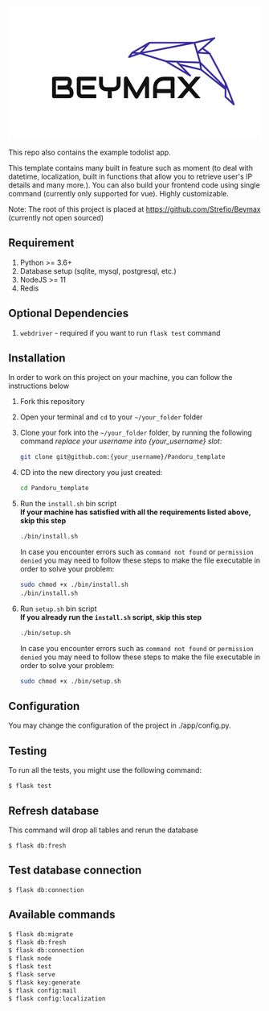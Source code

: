 <img src="docs/beymax.png">

This repo also contains the example todolist app.

This template contains many built in feature such as moment (to deal with datetime, localization, built in functions that allow you to retrieve user's IP details and many more.). You can also build your frontend code using single command (currently only supported for vue). Highly customizable.

Note: The root of this project is placed at https://github.com/Strefio/Beymax (currently not open sourced)

## Requirement

1. Python >= 3.6+
2. Database setup (sqlite, mysql, postgresql, etc.)
3. NodeJS >= 11
4. Redis 

## Optional Dependencies
1. ```webdriver``` - required if you want to run ```flask test``` command

## Installation

In order to work on this project on your machine, you can follow the instructions below

1. Fork this repository 
2. Open your terminal and `cd` to your `~/your_folder` folder
3. Clone your fork into the `~/your_folder` folder, by running the following command *replace your username into {your_username} slot*:
    ```bash
    git clone git@github.com:{your_username}/Pandoru_template
    ```
4. CD into the new directory you just created:
    ```bash
    cd Pandoru_template
    ```

5. Run the `install.sh` bin script <br>
    **If your machine has satisfied with all the requirements listed above, skip this step**
    ```bash
    ./bin/install.sh
    ```
    In case you encounter errors such as `command not found` or `permission denied` you may need to follow these steps to make the file executable in order to solve your problem:
    ```bash
    sudo chmod +x ./bin/install.sh
    ./bin/install.sh
    ```

6. Run ```setup.sh``` bin script <br>
    **If you already run the ```install.sh``` script, skip this step**
    ```bash
    ./bin/setup.sh
    ```
    In case you encounter errors such as `command not found` or `permission denied` you may need to follow these steps to make the file executable in order to solve your problem:
    ```bash
    sudo chmod +x ./bin/setup.sh
    ```

## Configuration

You may change the configuration of the project in ./app/config.py. 

## Testing

To run all the tests, you might use the following command:
```
$ flask test
```

## Refresh database
This command will drop all tables and rerun the database

```
$ flask db:fresh
```
## Test database connection
```
$ flask db:connection
```
## Available commands

```
$ flask db:migrate 
$ flask db:fresh
$ flask db:connection
$ flask node
$ flask test
$ flask serve
$ flask key:generate
$ flask config:mail
$ flask config:localization
```
